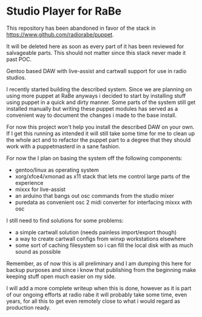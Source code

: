 Studio Player for RaBe
======================

This repository has been abandoned in favor of the stack
in https://www.github.com/radiorabe/puppet.

It will be deleted here as soon as every part of it has been reviewed for
salvageable parts. This should not matter since this stack never made it
past POC.

Gentoo based DAW with live-assist and cartwall support for use in radio studios.

I recently started building the described system. Since we are planning on using
more puppet at RaBe anyways i decided to start by installing stuff using puppet
in a quick and dirty manner. Some parts of the system still get installed manually
but writing these puppet modules has served as a convenient way to document the
changes i made to the base install.

For now this project won't help you install the described DAW on your own. If I
get this running as intended it will still take some time for me to clean up the
whole act and to refactor the puppet part to a degree that they should work with
a puppetmasterd in a sane fashion.

For now the I plan on basing the system off the following components:

* gentoo/linux as operating system
* xorg/xfce4/xmonad as x11 stack that lets me control large parts of the experience
* mixxx for live-assist
* an arduino that bangs out osc commands from the studio mixer
* puredata as convenient osc 2 midi converter for interfacing mixxx with osc

I still need to find solutions for some problems:

* a simple cartwall solution (needs painless import/export though)
* a way to create cartwall configs from winxp workstations elsewhere
* some sort of caching filesystem so i can fill the local disk with as much sound 
  as possible

Remember, as of now this is all preliminary and I am dumping this here for backup 
purposes and since i know that publishing from the beginning make keeping stuff open
much easier on my side.

I will add a more complete writeup when this is done, however as it is part of our
ongoing efforts at radio rabe it will probably take some time, even years, for all
this to get even remotely close to what i would regard as production ready.

